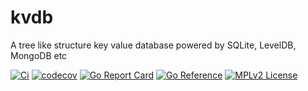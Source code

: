 # kvdb
A tree like structure key value database powered by SQLite, LevelDB, MongoDB etc

[![Ci](https://github.com/elvinchan/kvdb/actions/workflows/ci.yml/badge.svg)](https://github.com/elvinchan/kvdb/actions/workflows/ci.yml)
[![codecov](https://codecov.io/gh/elvinchan/kvdb/branch/master/graph/badge.svg)](https://codecov.io/gh/elvinchan/kvdb)
[![Go Report Card](https://goreportcard.com/badge/github.com/elvinchan/kvdb)](https://goreportcard.com/report/github.com/elvinchan/kvdb)
[![Go Reference](https://pkg.go.dev/badge/github.com/elvinchan/kvdb.svg)](https://pkg.go.dev/github.com/elvinchan/kvdb)
[![MPLv2 License](https://img.shields.io/badge/license-MPLv2-blue.svg?style=flat-square)](https://www.mozilla.org/MPL/2.0/)
